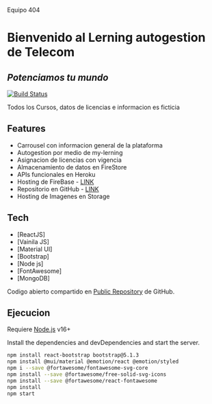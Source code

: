 Equipo 404

# Bienvenido al Lerning autogestion de Telecom
## _Potenciamos tu mundo_


[![Build Status](https://travis-ci.org/joemccann/dillinger.svg?branch=master)](https://travis-ci.org/joemccann/dillinger)

Todos los Cursos, datos de licencias e informacion es ficticia

## Features 

- Carrousel con informacion general de la plataforma
- Autogestion por medio de my-lerning
- Asignacion de licencias con vigencia
- Almacenamiento de datos en FireStore
- APIs funcionales en Heroku
- Hosting de FireBase - [LINK](https://my-learning.web.app/)
- Repositorio en GitHub - [LINK](https://github.com/jomagnone/Hackaton)
- Hosting de Imagenes en Storage


## Tech

- [ReactJS]
- [Vainila JS] 
- [Material UI] 
- [Bootstrap] 
- [Node js]
- [FontAwesome]
- [MongoDB]

Codigo abierto compartido en [Public Repository](https://github.com/jomagnone/OnceCirculos) de GitHub.

## Ejecucion

Requiere [Node.js](https://nodejs.org/) v16+

Install the dependencies and devDependencies and start the server.

```sh
npm install react-bootstrap bootstrap@5.1.3
npm install @mui/material @emotion/react @emotion/styled
npm i --save @fortawesome/fontawesome-svg-core
npm install --save @fortawesome/free-solid-svg-icons
npm install --save @fortawesome/react-fontawesome
npm install
npm start
```
